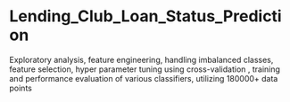 # Lending_Club_Loan_Status_Prediction
Exploratory analysis, feature engineering, handling imbalanced classes, feature selection, hyper parameter tuning using cross-validation , training and performance evaluation of various classifiers, utilizing 180000+ data points
